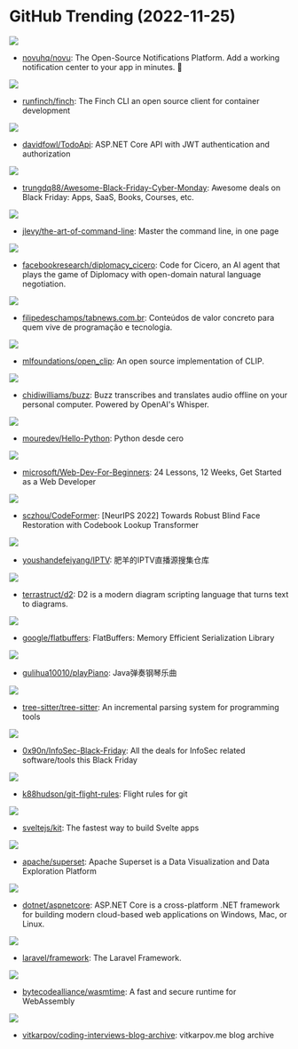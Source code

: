 # GitHub Trending (2022-11-25)

![](https://img.shields.io/badge/TypeScript-New%20209-green?style=flat-square&logo=appveyor)
- [novuhq/novu](https://github.com/novuhq/novu): The Open-Source Notifications Platform. Add a working notification center to your app in minutes. 🚀

![](https://img.shields.io/badge/Go-New%20162-green?style=flat-square&logo=appveyor)
- [runfinch/finch](https://github.com/runfinch/finch): The Finch CLI an open source client for container development

![](https://img.shields.io/badge/C%23-New%2037-green?style=flat-square&logo=appveyor)
- [davidfowl/TodoApi](https://github.com/davidfowl/TodoApi): ASP.NET Core API with JWT authentication and authorization

![](https://img.shields.io/badge/none-New%20320-green?style=flat-square&logo=appveyor)
- [trungdq88/Awesome-Black-Friday-Cyber-Monday](https://github.com/trungdq88/Awesome-Black-Friday-Cyber-Monday): Awesome deals on Black Friday: Apps, SaaS, Books, Courses, etc.

![](https://img.shields.io/badge/none-New%20940-green?style=flat-square&logo=appveyor)
- [jlevy/the-art-of-command-line](https://github.com/jlevy/the-art-of-command-line): Master the command line, in one page

![](https://img.shields.io/badge/Python-New%20121-green?style=flat-square&logo=appveyor)
- [facebookresearch/diplomacy_cicero](https://github.com/facebookresearch/diplomacy_cicero): Code for Cicero, an AI agent that plays the game of Diplomacy with open-domain natural language negotiation.

![](https://img.shields.io/badge/HTML-New%20303-green?style=flat-square&logo=appveyor)
- [filipedeschamps/tabnews.com.br](https://github.com/filipedeschamps/tabnews.com.br): Conteúdos de valor concreto para quem vive de programação e tecnologia.

![](https://img.shields.io/badge/Python-New%2042-green?style=flat-square&logo=appveyor)
- [mlfoundations/open_clip](https://github.com/mlfoundations/open_clip): An open source implementation of CLIP.

![](https://img.shields.io/badge/Python-New%2098-green?style=flat-square&logo=appveyor)
- [chidiwilliams/buzz](https://github.com/chidiwilliams/buzz): Buzz transcribes and translates audio offline on your personal computer. Powered by OpenAI's Whisper.

![](https://img.shields.io/badge/Python-New%2074-green?style=flat-square&logo=appveyor)
- [mouredev/Hello-Python](https://github.com/mouredev/Hello-Python): Python desde cero

![](https://img.shields.io/badge/JavaScript-New%20169-green?style=flat-square&logo=appveyor)
- [microsoft/Web-Dev-For-Beginners](https://github.com/microsoft/Web-Dev-For-Beginners): 24 Lessons, 12 Weeks, Get Started as a Web Developer

![](https://img.shields.io/badge/Python-New%2043-green?style=flat-square&logo=appveyor)
- [sczhou/CodeFormer](https://github.com/sczhou/CodeFormer): [NeurIPS 2022] Towards Robust Blind Face Restoration with Codebook Lookup Transformer

![](https://img.shields.io/badge/PHP-New%20108-green?style=flat-square&logo=appveyor)
- [youshandefeiyang/IPTV](https://github.com/youshandefeiyang/IPTV): 肥羊的IPTV直播源搜集仓库

![](https://img.shields.io/badge/Go-New%201-green?style=flat-square&logo=appveyor)
- [terrastruct/d2](https://github.com/terrastruct/d2): D2 is a modern diagram scripting language that turns text to diagrams.

![](https://img.shields.io/badge/C%2B%2B-New%2050-green?style=flat-square&logo=appveyor)
- [google/flatbuffers](https://github.com/google/flatbuffers): FlatBuffers: Memory Efficient Serialization Library

![](https://img.shields.io/badge/Java-New%2019-green?style=flat-square&logo=appveyor)
- [gulihua10010/playPiano](https://github.com/gulihua10010/playPiano): Java弹奏钢琴乐曲

![](https://img.shields.io/badge/Rust-New%2013-green?style=flat-square&logo=appveyor)
- [tree-sitter/tree-sitter](https://github.com/tree-sitter/tree-sitter): An incremental parsing system for programming tools

![](https://img.shields.io/badge/none-New%20122-green?style=flat-square&logo=appveyor)
- [0x90n/InfoSec-Black-Friday](https://github.com/0x90n/InfoSec-Black-Friday): All the deals for InfoSec related software/tools this Black Friday

![](https://img.shields.io/badge/none-New%2072-green?style=flat-square&logo=appveyor)
- [k88hudson/git-flight-rules](https://github.com/k88hudson/git-flight-rules): Flight rules for git

![](https://img.shields.io/badge/JavaScript-New%2031-green?style=flat-square&logo=appveyor)
- [sveltejs/kit](https://github.com/sveltejs/kit): The fastest way to build Svelte apps

![](https://img.shields.io/badge/TypeScript-New%2058-green?style=flat-square&logo=appveyor)
- [apache/superset](https://github.com/apache/superset): Apache Superset is a Data Visualization and Data Exploration Platform

![](https://img.shields.io/badge/C%23-New%2013-green?style=flat-square&logo=appveyor)
- [dotnet/aspnetcore](https://github.com/dotnet/aspnetcore): ASP.NET Core is a cross-platform .NET framework for building modern cloud-based web applications on Windows, Mac, or Linux.

![](https://img.shields.io/badge/PHP-New%2022-green?style=flat-square&logo=appveyor)
- [laravel/framework](https://github.com/laravel/framework): The Laravel Framework.

![](https://img.shields.io/badge/Rust-New%2036-green?style=flat-square&logo=appveyor)
- [bytecodealliance/wasmtime](https://github.com/bytecodealliance/wasmtime): A fast and secure runtime for WebAssembly

![](https://img.shields.io/badge/none-New%2045-green?style=flat-square&logo=appveyor)
- [vitkarpov/coding-interviews-blog-archive](https://github.com/vitkarpov/coding-interviews-blog-archive): vitkarpov.me blog archive


